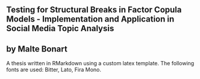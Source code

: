 ## Testing for Structural Breaks in Factor Copula Models - Implementation and Application in Social Media Topic Analysis
## by Malte Bonart

A thesis written in RMarkdown using a custom latex template. The following fonts are used: Bitter, Lato, Fira Mono.